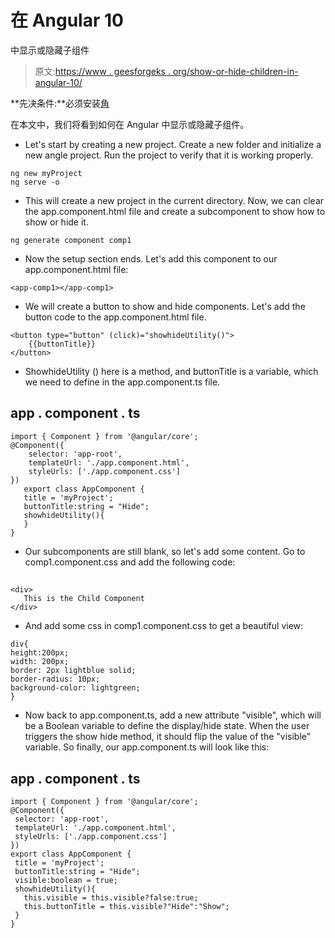 # 在 Angular 10

中显示或隐藏子组件

> 原文:[https://www . geesforgeks . org/show-or-hide-children-in-angular-10/](https://www.geeksforgeeks.org/show-or-hide-children-components-in-angular-10/)

**先决条件:**必须安装[角](https://www.geeksforgeeks.org/angular-8-introduction/)

在本文中，我们将看到如何在 Angular 中显示或隐藏子组件。

*   Let's start by creating a new project. Create a new folder and initialize a new angle project. Run the project to verify that it is working properly.

```
ng new myProject
ng serve -o  
```

*   This will create a new project in the current directory. Now, we can clear the app.component.html file and create a subcomponent to show how to show or hide it.

```
ng generate component comp1  
```

*   Now the setup section ends. Let's add this component to our app.component.html file:

```
<app-comp1></app-comp1>  
```

*   We will create a button to show and hide components. Let's add the button code to the app.component.html file.

```
<button type="button" (click)="showhideUtility()">
    {{buttonTitle}}
</button>  
```

*   ShowhideUtility () here is a method, and buttonTitle is a variable, which we need to define in the app.component.ts file.

## app . component . ts

```
import { Component } from '@angular/core';
@Component({
    selector: 'app-root',
    templateUrl: './app.component.html',
    styleUrls: ['./app.component.css']
})
   export class AppComponent {
   title = 'myProject';
   buttonTitle:string = "Hide";
   showhideUtility(){
   }
}
```

*   Our subcomponents are still blank, so let's add some content. Go to comp1.component.css and add the following code:

## 

```
<div>
   This is the Child Component
</div>
```

*   And add some css in comp1.component.css to get a beautiful view:

```
div{
height:200px;
width: 200px;
border: 2px lightblue solid;
border-radius: 10px;
background-color: lightgreen;
}
```

*   Now back to app.component.ts, add a new attribute "visible", which will be a Boolean variable to define the display/hide state. When the user triggers the show hide method, it should flip the value of the "visible" variable. So finally, our app.component.ts will look like this:

## app . component . ts

```
import { Component } from '@angular/core';
@Component({
 selector: 'app-root',
 templateUrl: './app.component.html',
 styleUrls: ['./app.component.css']
})
export class AppComponent {
 title = 'myProject';
 buttonTitle:string = "Hide";
 visible:boolean = true;
 showhideUtility(){
   this.visible = this.visible?false:true;
   this.buttonTitle = this.visible?"Hide":"Show";
 }
}
```